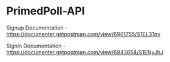 # PrimedPoll-API

Signup Documentation - https://documenter.getpostman.com/view/6901755/S1EL31qv


Signin Documentation - https://documenter.getpostman.com/view/6843654/S1ENyJhJ
